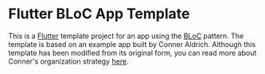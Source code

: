 # Flutter BLoC App Template

This is a [Flutter](https://flutter.dev) template project for an app using the [BLoC](https://pub.dev/packages/bloc) pattern. The template is based on an example app built by Conner Aldrich.
Although this template has been modified from its original form, you can read more about Conner's organization strategy [here](https://medium.com/flutter-community/flutter-code-organization-revised-b09ad5cef7f6).
